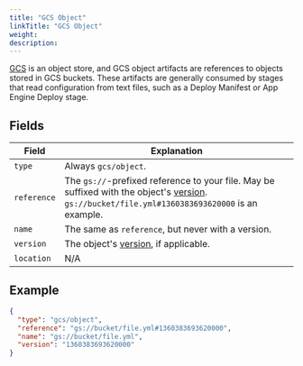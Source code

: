 ```yaml
---
title: "GCS Object"
linkTitle: "GCS Object"
weight: 
description: 
---
```



[GCS](https://cloud.google.com/storage/) is an object store, and GCS object
artifacts are references to objects stored in GCS buckets. These artifacts are
generally consumed by stages that read configuration from text files, such as a
Deploy Manifest or App Engine Deploy stage.

## Fields

| Field | Explanation |
|-|-----------|
| `type` | Always `gcs/object`. |
| `reference` | The `gs://`-prefixed reference to your file. May be suffixed with the object's [version](https://cloud.google.com/storage/docs/gsutil/addlhelp/ObjectVersioningandConcurrencyControl). `gs://bucket/file.yml#1360383693620000` is an example. |
| `name` | The same as `reference`, but never with a version. |
| `version` | The object's [version](https://cloud.google.com/storage/docs/gsutil/addlhelp/ObjectVersioningandConcurrencyControl), if applicable. |
| `location` | N/A |

## Example

```json
{
  "type": "gcs/object",
  "reference": "gs://bucket/file.yml#1360383693620000",
  "name": "gs://bucket/file.yml",
  "version": "1360383693620000"
}
```
